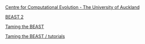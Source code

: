[Centre for Computational Evolution - The University of Auckland](https://www.auckland.ac.nz/en/science/our-research/research-institutes-and-centres/centre-for-computational-evolution.html)

[BEAST 2](https://www.beast2.org/)

[Taming the BEAST](https://taming-the-beast.org/)

[Taming the BEAST / tutorials](https://taming-the-beast.org/tutorials/)
